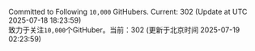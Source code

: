 Committed to Following `10,000` GitHubers. Current: <!-- FOLLOWING_COUNT -->302<!-- FOLLOWING_COUNT --> (Update at UTC <!-- LAST_UPDATED -->2025-07-18 18:23:59<!-- LAST_UPDATED -->)<br>
致力于关注`10,000`个GitHuber。当前：<!-- FOLLOWING_COUNT -->302<!-- FOLLOWING_COUNT --> (更新于北京时间 <!-- LAST_UPDATED_CST -->2025-07-19 02:23:59<!-- LAST_UPDATED_CST -->)
